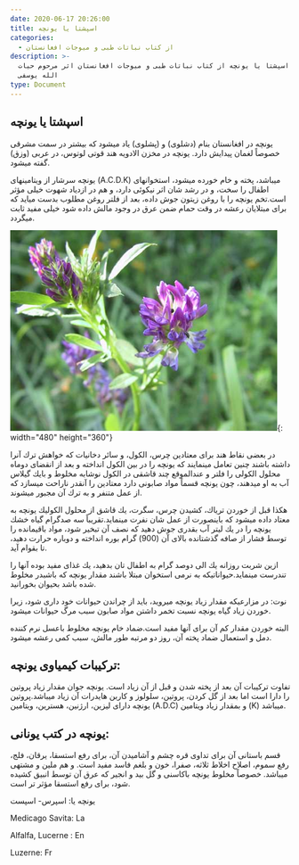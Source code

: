 ```yaml
---
date: 2020-06-17 20:26:00
title: اسپشتا یا یونچه
categories:
  - از کتاب نباتات طبی و میوجات افغانستان
description: >-
  معرفی اسپشتا یا یونچه از کتاب نباتات طبی و میوجات افغانستان اثر مرحوم حیات
  الله یوسفی
type: Document
---
```


## اسپشتا یا یونچه

یونچه در افغانستان بنام (دشلوی) و (پشلوی) یاد ميشود كه بيشتر در سمت مشرقی خصوصاً لغمان پیدايش دارد. یونچه در مخزن الادويه هند قوتی لوتوس، در عربی (وزق) گفته ميشود.

یونچه سرشار از ویتامینهای (A.C.D.K) ميباشد، پخته و خام خورده ميشود، استخوانهای اطفال را سخت، و در رشد شان اثر نيكوئی دارد، و هم در ازدياد شهوت خيلی مؤثر است.تخم یونچه را با روغن زیتون جوش داده، بعد از فلتر روغن مطلوب بدست ميايد كه برای مبتلايان رعشه در وقت حمام ضمن عرق در وجود مالش داده شود خيلی مفيد ثابت ميگردد.

![](/uploads/yuncha.jpg){: width="480" height="360"}

در بعضی نقاط هند برای معتادين چرس، الكول، و سائر دخانیات كه خواهش ترك آنرا داشته باشند چنين تعامل مينمايند كه یونچه را در بين الكول انداخته و بعد از انقضای دوماه محلول الكولی را فلتر و عندالموقع چند قاشقی در الكول نوشابه مخلوط و بايك گیلاس آب به او ميدهند، چون يونچه قسماً مواد صابونی دارد معتادين را آنقدر ناراحت ميسازد كه از عمل متنفر و به ترك آن مجبور ميشوند.

هكذا قبل از خوردن ترياك، كشيدن چرس، سگرت، يك قاشق از محلول الكولیك یونچه به معتاد داده ميشود كه باينصورت از عمل شان نفرت مينمايد.تقريباً سه صدگرام گياه خشك یونچه را در يك ليتر آب بقدری جوش دهيد كه نصف آن تبخير شود، مواد باقيمانده را توسط فشار از صافه گذشتانده بالای آن (900) گرام بوره انداخته و دوباره حرارت دهيد، تا بقوام آيد.

ازين شربت روزانه يك الی دوصد گرام به اطفال تان بدهيد، يك غذای مفيد بوده آنها را تندرست مينمايد.حيواناتيكه به نرمی استخوان مبتلا باشند مقدار يونچه كه باشبدر مخلوط شده باشد بحيوان بخورانيد.

نوت: در مزارعيكه مقدار زياد يونچه ميرويد، بايد از چراندن حيوانات خود داری شود، زيرا خوردن زياد گياه يونچه نسبت تخمر داشتن مواد صابون سبب مرگ حيوانات ميشود.

البته خوردن مقدار كم آن برای آنها مفيد است.ضماد خام يونچه مخلوط باعسل نرم كننده دمل و استعمال ضماد پخته آن، روز دو مرتبه طور مالش، سبب كمی رعشه ميشود.

## تركيبات كيمياوی يونچه:

تفاوت تركيبات آن بعد از پخته شدن و قبل از آن زياد است. يونچه جوان مقدار زياد پروتين را دارا است اما بعد از گل كردن، پروتين، سلولوز و كاربن هايدرات آن زياد ميباشد.پروتين يونچه دارای لیزین، ارژنين، هسترين، ويتامين (A.D.C) و بمقدار زياد ويتامين (K) ميباشد.

## يونچه در كتب يونانی:

قسم باستانی آن برای تداوی قره چشم و آشاميدن آن، برای رفع استسقا، يرقان، فلج، رفع سموم، اصلاح اخلاط ثلاثه، صفرا، خون و بلغم فاسد مفيد است. و هم ملين و مشتهی ميباشد. خصوصاً مخلوط يونچه باكاسنی و گل بيد و انجير كه عرق آن توسط انبيق كشيده شود، برای رفع استسقا مؤثر تر است.

یونچه یا: اسپرس- اسپست

Medicago Savita: La

Alfalfa, Lucerne : En

Luzerne: Fr